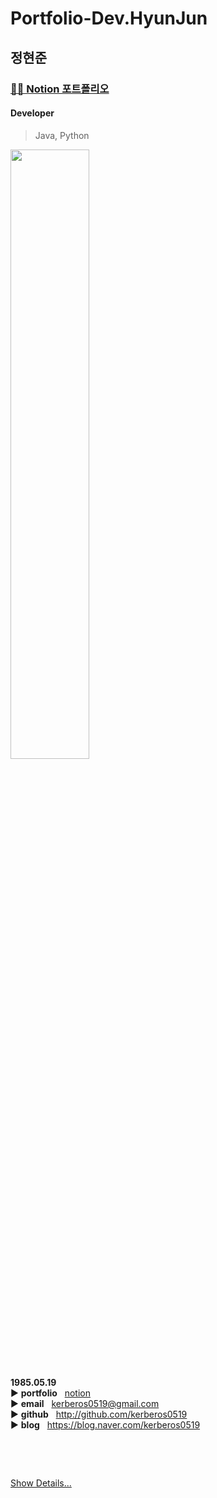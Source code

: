 # Portfolio-Dev.HyunJun

## 정현준  

### [👨‍💻 Notion 포트폴리오](https://0326.notion.site/ver0-1-e646e86ba9d0440683142ed21132b2eb?pvs=4)

#### Developer
> Java, Python
<img height="50%" width="auto" src ="https://github-readme-stats.vercel.app/api?username=aveek-saha&show_icons=true&count_private=true&theme=darcula&hide_border=true&hide=issues,contribs&bg_color=00000000">
<br/>

**1985.05.19**  
▶️ **portfolio**&nbsp;&nbsp;&nbsp;[notion]()  
▶️ **email**&nbsp;&nbsp;&nbsp;kerberos0519@gmail.com  
▶️ **github**&nbsp;&nbsp;&nbsp;http://github.com/kerberos0519  
▶️ **blog**&nbsp;&nbsp;&nbsp;https://blog.naver.com/kerberos0519

<br/>

> 

> 

> 

<br/>

[Show Details...](https://github.com/kerberos0519/working)  
